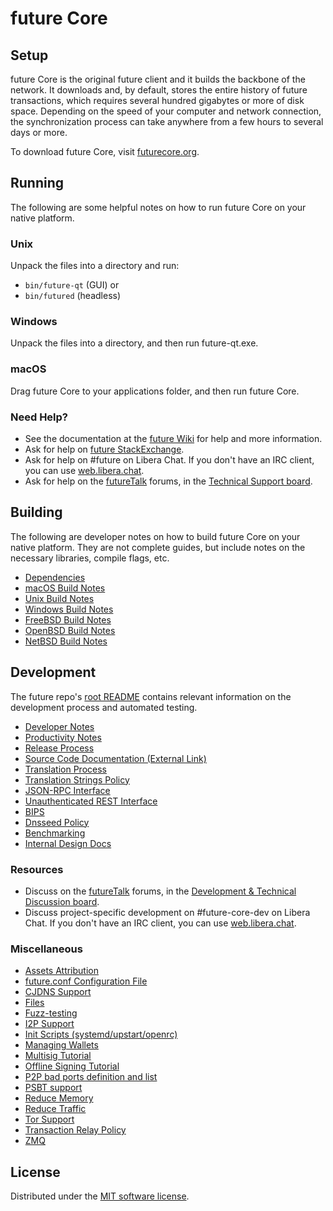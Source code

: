 future Core
=============

Setup
---------------------
future Core is the original future client and it builds the backbone of the network. It downloads and, by default, stores the entire history of future transactions, which requires several hundred gigabytes or more of disk space. Depending on the speed of your computer and network connection, the synchronization process can take anywhere from a few hours to several days or more.

To download future Core, visit [futurecore.org](https://futurecore.org/en/download/).

Running
---------------------
The following are some helpful notes on how to run future Core on your native platform.

### Unix

Unpack the files into a directory and run:

- `bin/future-qt` (GUI) or
- `bin/futured` (headless)

### Windows

Unpack the files into a directory, and then run future-qt.exe.

### macOS

Drag future Core to your applications folder, and then run future Core.

### Need Help?

* See the documentation at the [future Wiki](https://en.future.it/wiki/Main_Page)
for help and more information.
* Ask for help on [future StackExchange](https://future.stackexchange.com).
* Ask for help on #future on Libera Chat. If you don't have an IRC client, you can use [web.libera.chat](https://web.libera.chat/#future).
* Ask for help on the [futureTalk](https://futuretalk.org/) forums, in the [Technical Support board](https://futuretalk.org/index.php?board=4.0).

Building
---------------------
The following are developer notes on how to build future Core on your native platform. They are not complete guides, but include notes on the necessary libraries, compile flags, etc.

- [Dependencies](dependencies.md)
- [macOS Build Notes](build-osx.md)
- [Unix Build Notes](build-unix.md)
- [Windows Build Notes](build-windows-msvc.md)
- [FreeBSD Build Notes](build-freebsd.md)
- [OpenBSD Build Notes](build-openbsd.md)
- [NetBSD Build Notes](build-netbsd.md)

Development
---------------------
The future repo's [root README](/README.md) contains relevant information on the development process and automated testing.

- [Developer Notes](developer-notes.md)
- [Productivity Notes](productivity.md)
- [Release Process](release-process.md)
- [Source Code Documentation (External Link)](https://doxygen.futurecore.org/)
- [Translation Process](translation_process.md)
- [Translation Strings Policy](translation_strings_policy.md)
- [JSON-RPC Interface](JSON-RPC-interface.md)
- [Unauthenticated REST Interface](REST-interface.md)
- [BIPS](bips.md)
- [Dnsseed Policy](dnsseed-policy.md)
- [Benchmarking](benchmarking.md)
- [Internal Design Docs](design/)

### Resources
* Discuss on the [futureTalk](https://futuretalk.org/) forums, in the [Development & Technical Discussion board](https://futuretalk.org/index.php?board=6.0).
* Discuss project-specific development on #future-core-dev on Libera Chat. If you don't have an IRC client, you can use [web.libera.chat](https://web.libera.chat/#future-core-dev).

### Miscellaneous
- [Assets Attribution](assets-attribution.md)
- [future.conf Configuration File](future-conf.md)
- [CJDNS Support](cjdns.md)
- [Files](files.md)
- [Fuzz-testing](fuzzing.md)
- [I2P Support](i2p.md)
- [Init Scripts (systemd/upstart/openrc)](init.md)
- [Managing Wallets](managing-wallets.md)
- [Multisig Tutorial](multisig-tutorial.md)
- [Offline Signing Tutorial](offline-signing-tutorial.md)
- [P2P bad ports definition and list](p2p-bad-ports.md)
- [PSBT support](psbt.md)
- [Reduce Memory](reduce-memory.md)
- [Reduce Traffic](reduce-traffic.md)
- [Tor Support](tor.md)
- [Transaction Relay Policy](policy/README.md)
- [ZMQ](zmq.md)

License
---------------------
Distributed under the [MIT software license](/COPYING).
